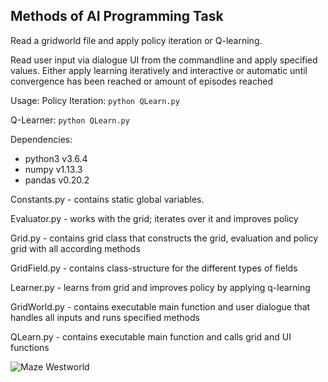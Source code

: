 ## Methods of AI Programming Task

Read a gridworld file and apply policy iteration or Q-learning.

Read user input via dialogue UI from the commandline and apply specified values.
Either apply learning iteratively and interactive or automatic until convergence 
has been reached or amount of episodes reached

Usage:
Policy Iteration:
`python QLearn.py`

Q-Learner:
`python QLearn.py`


Dependencies:
+ python3 v3.6.4 
+ numpy v1.13.3 
+ pandas v0.20.2

Constants.py    - contains static global variables.

Evaluator.py    - works with the grid; iterates over it and improves policy

Grid.py         - contains grid class that constructs the grid, evaluation and policy grid with all according methods

GridField.py    - contains class-structure for the different types of fields

Learner.py    - learns from grid and improves policy by applying q-learning

GridWorld.py - contains executable main function and user dialogue that handles all inputs and runs specified methods

QLearn.py    - contains executable main function and calls grid and UI functions 

![Maze Westworld](https://images.duckduckgo.com/iu/?u=https%3A%2F%2Fi.redd.it%2Ftz1bngoyiw1y.jpg&f=1)